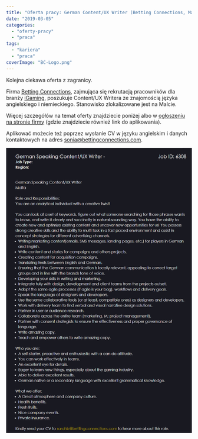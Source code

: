 ```yaml
---
title: "Oferta pracy: German Content/UX Writer (Betting Connections, Malta)"
date: "2019-03-05"
categories: 
  - "oferty-pracy"
  - "praca"
tags: 
  - "kariera"
  - "praca"
coverImage: "BC-Logo.png"
---
```


Kolejna ciekawa oferta z zagranicy.

Firma [Betting Connections](https://www.bettingconnections.com/), zajmująca się rekrutacją pracowników dla branży [iGaming](https://stronggaming.com/what-is-igaming/), poszukuje Content/UX Writera ze znajomością języka angielskiego i niemieckiego. Stanowisko zlokalizowane jest na Malcie.

Więcej szczegółów na temat oferty znajdziecie poniżej albo w [ogłoszeniu na stronie firmy](https://www.bettingconnections.com/job/?job=content-ux-writer-jid6308) (gdzie znajdziecie również link do aplikowania).

Aplikować możecie też poprzez wysłanie CV w języku angielskim i danych kontaktowych na adres [sonia@bettingconnections.com](mailto:sonia@bettingconnections.com).

[![](images/ux_writer_german_malta.png)](http://techwriter.pl/wp-content/uploads/2019/03/ux_writer_german_malta.png)

